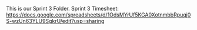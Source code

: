 This is our Sprint 3 Folder. 
Sprint 3 Timesheet: https://docs.google.com/spreadsheets/d/1OdsMYrUf5KGA0XotnmbbRpuqj0S-wzUn63YLU9SgkrU/edit?usp=sharing

